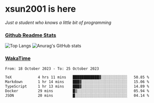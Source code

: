 # xsun2001 is here

*Just a student who knows a little bit of programming*

### [Github Readme Stats](https://github.com/anuraghazra/github-readme-stats)

![Top Langs](https://github-readme-stats.vercel.app/api/top-langs/?username=xsun2001&layout=compact&theme=radical) ![Anurag's GitHub stats](https://github-readme-stats.vercel.app/api?username=xsun2001&show_icons=true&theme=radical)

### [WakaTime](https://wakatime.com)

<!--START_SECTION:waka-->

```txt
From: 18 October 2023 - To: 25 October 2023

TeX            4 hrs 11 mins   ████████████▓░░░░░░░░░░░░   50.85 %
Markdown       1 hr 14 mins    ███▓░░░░░░░░░░░░░░░░░░░░░   15.06 %
TypeScript     1 hr 13 mins    ███▓░░░░░░░░░░░░░░░░░░░░░   14.89 %
Docker         29 mins         █▒░░░░░░░░░░░░░░░░░░░░░░░   05.94 %
JSON           20 mins         █░░░░░░░░░░░░░░░░░░░░░░░░   04.14 %
```

<!--END_SECTION:waka-->
